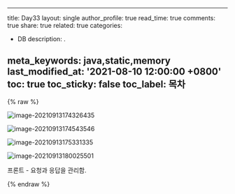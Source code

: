 

---
title: Day33
layout: single
author_profile: true
read_time: true
comments: true
share: true
related: true
categories:

- DB
description: .

meta_keywords: java,static,memory
last_modified_at: '2021-08-10 12:00:00 +0800'
toc: true
toc_sticky: false
toc_label: 목차
---

 {% raw %}

![image-20210913174326435](C:\Users\mwe22\AppData\Roaming\Typora\typora-user-images\image-20210913174326435.png)

![image-20210913174543546](C:\Users\mwe22\AppData\Roaming\Typora\typora-user-images\image-20210913174543546.png)



![image-20210913175331335](C:\Users\mwe22\AppData\Roaming\Typora\typora-user-images\image-20210913175331335.png)

![image-20210913180025501](C:\Users\mwe22\AppData\Roaming\Typora\typora-user-images\image-20210913180025501.png)

프론트 - 요청과 응답을 관리함. 













 {% endraw %}